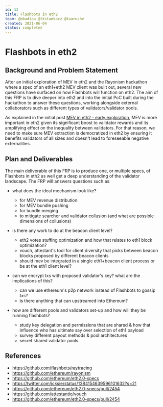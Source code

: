 ```yaml
---
id: 13
title: Flashbots in eth2
team: @obadiaa @tkstankacz @taarushv
created: 2021-06-04
status: completed
---
```


# Flashbots in eth2


## Background and Problem Statement
After an initial exploration of MEV in eth2 and the Rayonism hackathon where a spec of an eth1+eth2 MEV client was built out, several new questions have surfaced on how Flashbots will function on eth2. The aim of this FRP is to dive deeper into eth2 and into the initial PoC built during the hackathon to answer these questions, working alongside external collaborators such as different types of validators/validator pools.

As explained in the initial post [MEV in eth2 - early exploration](https://hackmd.io/@flashbots/mev-in-eth2), MEV is more important in eth2 given its significant boost to validator rewards and its amplifying effect on the inequality between validators. For that reason, we need to make sure MEV extraction is democratized in eth2 by ensuring it benefits validators of all sizes and doesn't lead to foreseeable negative externalities.


## Plan and Deliverables

The main deliverable of this FRP is to produce one, or multiple specs, of Flashbots in eth2 as well get a deep understanding of the validator landscape. The FRP will answers questions such as:

- what does the ideal mechanism look like?
  - for MEV revenue distribution
  - for MEV bundle pushing
  - for bundle merging
  - to mitigate searcher and validator collusion (and what are possible dimensions of collusions)

- is there any work to do at the beacon client level?
  - eth2 votes stuffing optimization and how that relates to eth1 block optimization?
  - vouch, attestant's tool for client diversity that picks between beacon blocks proposed by different beacon clients
  - should mev be integrated in a single eth1+beacon client process or be at the eth1 client level?

- can we encrypt txs with proposed validator's key? what are the implications of this?
  - can we use ethereum's p2p network instead of Flashbots to gossip txs?
  - is there anything that can upstreamed into Ethereum?

- how are different pools and validators set-up and how will they be running flashbots?
  - study key delegation and permissions that are shared & how that influence who has ultimate say over selection of eth1 payload
  - survey different payout methods & pool architectures
  - secret shared validator pools


## References
- https://github.com/flashbots/raytracing
- https://github.com/ethereum/rayonism
- https://github.com/ethereum/eth2.0-specs
- https://twitter.com/jcksie/status/1384154639596101632?s=21
- https://github.com/ethereum/eth2.0-specs/pull/2454
- https://github.com/attestantio/vouch
- https://github.com/ethereum/eth2.0-specs/pull/2454
